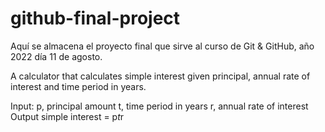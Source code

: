 # github-final-project
Aquí se almacena el proyecto final que sirve al curso de Git &amp; GitHub, año 2022 día 11 de agosto.

A calculator that calculates simple interest given principal, annual rate of interest and time period in years.

Input:
   p, principal amount
   t, time period in years
   r, annual rate of interest
Output
   simple interest = p*t*r
